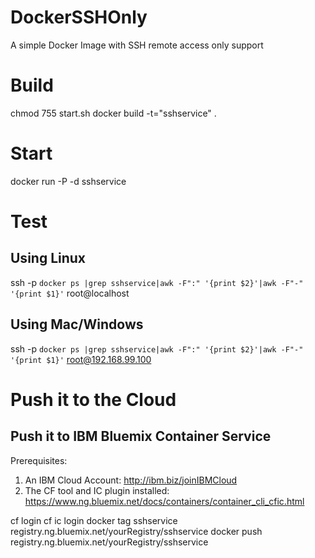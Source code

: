 # DockerSSHOnly
A simple Docker Image with SSH remote access only support

# Build
chmod 755 start.sh
docker build -t="sshservice" .

# Start
docker run -P -d sshservice

# Test
## Using Linux
ssh -p `docker ps |grep sshservice|awk -F":" '{print $2}'|awk -F"-" '{print $1}'` root@localhost
## Using Mac/Windows
ssh -p `docker ps |grep sshservice|awk -F":" '{print $2}'|awk -F"-" '{print $1}'` root@192.168.99.100

# Push it to the Cloud
## Push it to IBM Bluemix Container Service
Prerequisites:
1. An IBM Cloud Account: http://ibm.biz/joinIBMCloud
2. The CF tool and IC plugin installed: https://www.ng.bluemix.net/docs/containers/container_cli_cfic.html

cf login
cf ic login
docker tag sshservice registry.ng.bluemix.net/yourRegistry/sshservice
docker push registry.ng.bluemix.net/yourRegistry/sshservice

